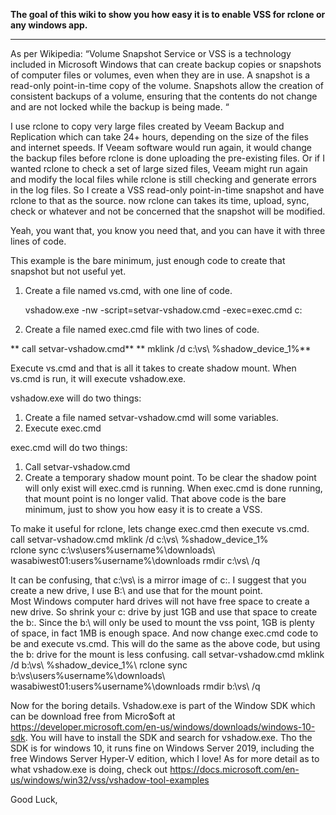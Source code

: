 **The goal of this wiki to show you how easy it is to enable VSS for rclone or any windows app.**
***
As per Wikipedia:
“Volume Snapshot Service or VSS is a technology included in Microsoft Windows that can create backup copies or snapshots of computer files or volumes, even when they are in use. A snapshot is a read-only point-in-time copy of the volume. Snapshots allow the creation of consistent backups of a volume, ensuring that the contents do not change and are not locked while the backup is being made. “

I use rclone to copy very large files created by Veeam Backup and Replication which can take 24+ hours, depending on the size of the files and internet speeds. If Veeam software would run again, it would change the backup files before rclone is done uploading the pre-existing files. Or if I wanted rclone to check a set of large sized files, Veeam might run again and modify the local files while rclone is still checking and generate errors in the log files.
So I create a VSS read-only point-in-time snapshot and have rclone to that as the source.
now rclone can takes its time, upload, sync, check or whatever and not be concerned that the snapshot will be modified.

Yeah, you want that, you know you need that, and you can have it with three lines of code.  

This example is the bare minimum, just enough code to create that snapshot but not useful yet. 
1. Create a file named vs.cmd, with one line of code.

    vshadow.exe -nw -script=setvar-vshadow.cmd -exec=exec.cmd c:

2. Create a file named exec.cmd file with two lines of code.

**    call setvar-vshadow.cmd**
**    mklink /d c:\vs\ %shadow_device_1%\**

Execute vs.cmd and that is all it takes to create shadow mount.
When vs.cmd is run, it will execute vshadow.exe.

vshadow.exe will do two things:
1. Create a file named setvar-vshadow.cmd will some variables. 
2. Execute exec.cmd

exec.cmd will do two things:
1. Call setvar-vshadow.cmd
2. Create a temporary shadow mount point. To be clear the shadow point will only exist will exec.cmd is running. When exec.cmd is done running, that mount point is no longer valid.
That above code is the bare minimum, just to show you how easy it is to create a VSS.
 

To make it useful for rclone, lets change exec.cmd then execute vs.cmd.
call setvar-vshadow.cmd
mklink /d c:\vs\ %shadow_device_1%\
rclone sync c:\vs\users\%username%\downloads\ wasabiwest01:users\%username%\downloads
rmdir c:\vs\ /q

It can be confusing, that c:\vs\ is a mirror image of c:\.
I suggest that you create a new drive, I use B:\ and use that for the mount point.\
Most Windows computer hard drives will not have free space to create a new drive. So shrink your c: drive by just 1GB and use that space to create the b:\. Since the b:\ will only be used to mount the vss point, 1GB is plenty of space, in fact 1MB is enough space.
And now change exec.cmd code to be and execute vs.cmd.
This will do the same as the above code, but using the b: drive for the mount is less confusing.
call setvar-vshadow.cmd
mklink /d b:\vs\ %shadow_device_1%\ 
rclone sync b:\vs\users\%username%\downloads\ wasabiwest01:users\%username%\downloads
rmdir b:\vs\ /q

Now for the boring details.
Vshadow.exe is part of the Window SDK which can be download free from Micro$oft at https://developer.microsoft.com/en-us/windows/downloads/windows-10-sdk. You will have to install the SDK and search for vshadow.exe. Tho the SDK is for windows 10, it runs fine on Windows Server 2019, including the free Windows Server Hyper-V edition, which I love!
As for more detail as to what vshadow.exe is doing, check out https://docs.microsoft.com/en-us/windows/win32/vss/vshadow-tool-examples

Good Luck, 

